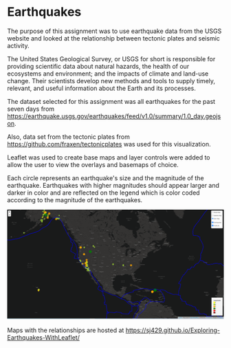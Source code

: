 # Earthquakes


 The purpose of this assignment was to use earthquake data from the USGS website and looked at the relationship between tectonic plates and seismic activity.  


The United States Geological Survey, or USGS for short is responsible for providing scientific data about natural hazards, the health of our ecosystems and environment; and the impacts of climate and land-use change. Their scientists develop new methods and tools to supply timely, relevant, and useful information about the Earth and its processes.



The dataset selected for this assignment was all earthquakes for the past seven days from https://earthquake.usgs.gov/earthquakes/feed/v1.0/summary/1.0_day.geojson.

Also, data set from the tectonic plates from https://github.com/fraxen/tectonicplates was used for this visualization.

 
Leaflet was used to create base maps and layer controls were added to allow the user to view the overlays and basemaps of choice. 

Each circle represents an earthquake's size and the magnitude of the earthquake.  Earthquakes with higher magnitudes should appear larger and darker in color and are reflected on the legend which is color coded according to the magnitude of the earthquakes.


![](Leaflet-Step-1/Images/Capture%20faultline%20final.PNG)




Maps with the relationships are hosted at https://sj429.github.io/Exploring-Earthquakes-WithLeaflet/






